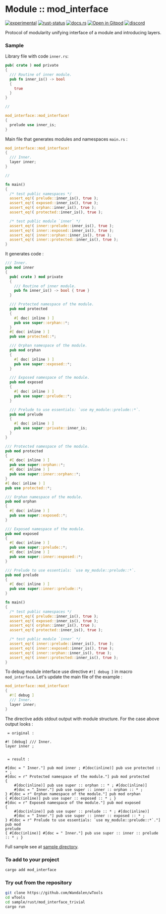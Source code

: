 <!-- {{# generate.module_header{} #}} -->

# Module :: mod_interface
[![experimental](https://raster.shields.io/static/v1?label=stability&message=experimental&color=orange&logoColor=eee)](https://github.com/emersion/stability-badges#experimental) [![rust-status](https://github.com/Wandalen/wTools/actions/workflows/ModuleModInterfacePush.yml/badge.svg)](https://github.com/Wandalen/wTools/actions/workflows/ModuleModInterfacePush.yml) [![docs.rs](https://img.shields.io/docsrs/mod_interface?color=e3e8f0&logo=docs.rs)](https://docs.rs/mod_interface) [![Open in Gitpod](https://raster.shields.io/static/v1?label=try&message=online&color=eee&logo=gitpod&logoColor=eee)](https://gitpod.io/#RUN_PATH=.,SAMPLE_FILE=sample%2Frust%2Fmod_interface_trivial_sample%2Fsrc%2Fmain.rs,RUN_POSTFIX=--example%20mod_interface_trivial_sample/https://github.com/Wandalen/wTools) [![discord](https://img.shields.io/discord/872391416519737405?color=eee&logo=discord&logoColor=eee&label=ask)](https://discord.gg/m3YfbXpUUY)

Protocol of modularity unifying interface of a module and introducing layers.

### Sample

Library file with code `inner.rs`:

```rust ignore
pub( crate ) mod private
{
  /// Routine of inner module.
  pub fn inner_is() -> bool
  {
    true
  }
}

//

mod_interface::mod_interface!
{
  prelude use inner_is;
}
```

Main file that generates modules and namespaces `main.rs` :

```rust ignore
mod_interface::mod_interface!
{
  /// Inner.
  layer inner;
}

//

fn main()
{
  /* test public namespaces */
  assert_eq!( prelude::inner_is(), true );
  assert_eq!( exposed::inner_is(), true );
  assert_eq!( orphan::inner_is(), true );
  assert_eq!( protected::inner_is(), true );

  /* test public module `inner` */
  assert_eq!( inner::prelude::inner_is(), true );
  assert_eq!( inner::exposed::inner_is(), true );
  assert_eq!( inner::orphan::inner_is(), true );
  assert_eq!( inner::protected::inner_is(), true );
}
```

It generates code :

```rust
/// Inner.
pub mod inner
{
  pub( crate ) mod private
  {
    /// Routine of inner module.
    pub fn inner_is() -> bool { true }
  }

  /// Protected namespace of the module.
  pub mod protected
  {
    #[ doc( inline ) ]
    pub use super::orphan::*;
  }
  #[ doc( inline ) ]
  pub use protected::*;

  /// Orphan namespace of the module.
  pub mod orphan
  {
    #[ doc( inline ) ]
    pub use super::exposed::*;
  }

  /// Exposed namespace of the module.
  pub mod exposed
  {
    #[ doc( inline ) ]
    pub use super::prelude::*;
  }

  /// Prelude to use essentials: `use my_module::prelude::*`.
  pub mod prelude
  {
    #[ doc( inline ) ]
    pub use super::private::inner_is;
  }
}

/// Protected namespace of the module.
pub mod protected
{
  #[ doc( inline ) ]
  pub use super::orphan::*;
  #[ doc( inline ) ]
  pub use super::inner::orphan::*;
}
#[ doc( inline ) ]
pub use protected::*;

/// Orphan namespace of the module.
pub mod orphan
{
  #[ doc( inline ) ]
  pub use super::exposed::*;
}

/// Exposed namespace of the module.
pub mod exposed
{
  #[ doc( inline ) ]
  pub use super::prelude::*;
  #[ doc( inline ) ]
  pub use super::inner::exposed::*;
}

/// Prelude to use essentials: `use my_module::prelude::*`.
pub mod prelude
{
  #[ doc( inline ) ]
  pub use super::inner::prelude::*;
}

fn main()
{
  /* test public namespaces */
  assert_eq!( prelude::inner_is(), true );
  assert_eq!( exposed::inner_is(), true );
  assert_eq!( orphan::inner_is(), true );
  assert_eq!( protected::inner_is(), true );

  /* test public module `inner` */
  assert_eq!( inner::prelude::inner_is(), true );
  assert_eq!( inner::exposed::inner_is(), true );
  assert_eq!( inner::orphan::inner_is(), true );
  assert_eq!( inner::protected::inner_is(), true );
}
```

To debug module interface use directive `#![ debug ]` in macro `mod_interface`. Let's update the main file of the example :

```rust ignore
mod_interface::mod_interface!
{
  #![ debug ]
  /// Inner.
  layer inner;
}
```

The directive adds stdout output with module structure. For the case above output looks :

```ignore
 = original :

#! [debug] /// Inner.
layer inner ;


 = result :

#[doc = " Inner."] pub mod inner ; #[doc(inline)] pub use protected :: * ;
#[doc = r" Protected namespace of the module."] pub mod protected
{
    #[doc(inline)] pub use super :: orphan :: * ; #[doc(inline)]
    #[doc = " Inner."] pub use super :: inner :: orphan :: * ;
} #[doc = r" Orphan namespace of the module."] pub mod orphan
{ #[doc(inline)] pub use super :: exposed :: * ; }
#[doc = r" Exposed namespace of the module."] pub mod exposed
{
    #[doc(inline)] pub use super :: prelude :: * ; #[doc(inline)]
    #[doc = " Inner."] pub use super :: inner :: exposed :: * ;
} #[doc = r" Prelude to use essentials: `use my_module::prelude::*`."] pub mod
prelude
{ #[doc(inline)] #[doc = " Inner."] pub use super :: inner :: prelude :: * ; }
```

<!-- xxx : rewrite -->
<!-- aaa : Dmytro : added new samples -->

Full sample see at [sample directory](https://github.com/Wandalen/wTools/tree/master/sample/rust/mod_interface_trivial_sample).

### To add to your project

```sh
cargo add mod_interface
```

### Try out from the repository

```sh
git clone https://github.com/Wandalen/wTools
cd wTools
cd sample/rust/mod_interface_trivial
cargo run
```
